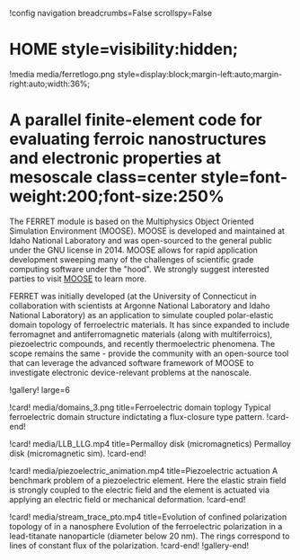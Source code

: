 !config navigation breadcrumbs=False scrollspy=False

# HOME style=visibility:hidden;

!media media/ferretlogo.png style=display:block;margin-left:auto;margin-right:auto;width:36%;

# A parallel finite-element code for evaluating ferroic nanostructures and electronic properties at mesoscale class=center style=font-weight:200;font-size:250%

The FERRET module is based on the Multiphysics Object Oriented Simulation Environment (MOOSE). MOOSE is developed and maintained at Idaho National Laboratory and was open-sourced to the general public under the GNU license in 2014. MOOSE allows for rapid application development sweeping many of the challenges of scientific grade computing software under the "hood". We strongly suggest interested parties to visit [MOOSE](mooseframework.inl.gov/) to learn more.

FERRET was initially developed (at the University of Connecticut in collaboration with scientists at Argonne National Laboratory and Idaho National Laboratory) as an application to simulate coupled polar-elastic domain topology of ferroelectric materials. It has since expanded to include ferromagnet and antiferromagnetic materials (along with multiferroics), piezoelectric compounds, and recently thermoelectric phenomena. The scope remains the same - provide the community with an open-source tool that can leverage the advanced software framework of MOOSE to investigate electronic device-relevant problems at the nanoscale.

!gallery! large=6

!card! media/domains_3.png title=Ferroelectric domain toplogy
Typical ferroelectric domain structure indictating a flux-closure type pattern.
!card-end!

!card! media/LLB_LLG.mp4 title=Permalloy disk (micromagnetics)
Permalloy disk (micromagnetic sim).
!card-end!

!card! media/piezoelectric_animation.mp4 title=Piezoelectric actuation
A benchmark problem of a piezoelectric element. Here the elastic strain field is strongly coupled to the electric field and the element is actuated via applying an electric field or mechanical deformation.
!card-end!

!card! media/stream_trace_pto.mp4 title=Evolution of confined polarization topology of in a nanosphere
Evolution of the ferroelectric polarization in a lead-titanate nanoparticle (diameter below 20 nm). The rings correspond to lines of constant flux of the polarization.
!card-end!
!gallery-end!
